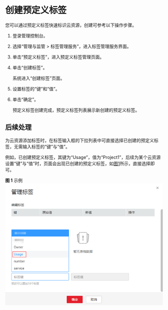 # 创建预定义标签<a name="zh-cn_topic_0144368884"></a>

您可以通过预定义标签快速标识云资源，创建可参考以下操作步骤。

1.  登录管理控制台。
2.  选择“管理与监管 \> 标签管理服务”，进入标签管理服务界面。
3.  单击“预定义标签”，进入预定义标签管理页面。
4.  单击“创建标签”。

    系统进入“创建标签”页面。

5.  设置标签的“键”和“值”。
6.  单击“确定”。

    预定义标签创建完成，预定义标签列表展示新创建的预定义标签。


## 后续处理<a name="section6739124175215"></a>

为云资源添加标签时，在标签输入框的下拉列表中可直接选择已创建的预定义标签，无需输入标签的“键”与“值”。

例如，已创建预定义标签，其键为“Usage”，值为“Project1”，后续为某个云资源设置“键”与“值”时，页面会出现已创建的预定义标签，如[图1](#fig88681839125615)所示，直接选择即可。

**图 1**  示例<a name="fig88681839125615"></a>  
![](figures/示例.png "示例")

